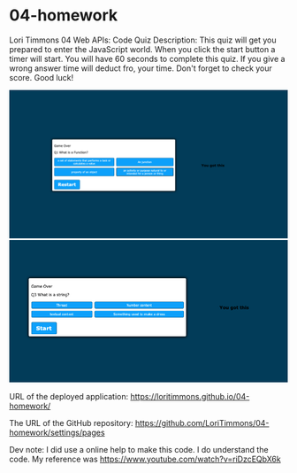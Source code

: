 # 04-homework
Lori Timmons 
04 Web APIs: Code Quiz
Description:
This quiz will get you prepared to enter the JavaScript world. When you click the start button a timer will start. You will have 60 seconds to complete this quiz. If you give a wrong answer time will deduct fro, your time. Don't forget to check your score. Good luck!

<!-- ScreenShot -->
![q1](./assets/Images/Q1.png)
![q3](./assets/Images/Q3.png)

URL of the deployed application: https://loritimmons.github.io/04-homework/

The URL of the GitHub repository: https://github.com/LoriTimmons/04-homework/settings/pages


Dev note: I did use a online help to make this code. I do understand the code. My reference was 
https://www.youtube.com/watch?v=riDzcEQbX6k